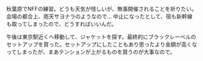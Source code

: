 秋葉原でNFFの練習。どうも天気が怪しいが、無事開催されることを祈りたい。会場の都合上、雨天サヨナラのようなので... 中止になったとして、宿も新幹線も取ってしまったので、どうすればいいんだ。

午後は東京駅近くへ移動して、ジャケットを探す。最終的にブラックレーベルのセットアップを買った。セットアップにしたこともあり思ったより金額が高くなってしまったが、まあテンションが上がるものを買うのが大事なので。

